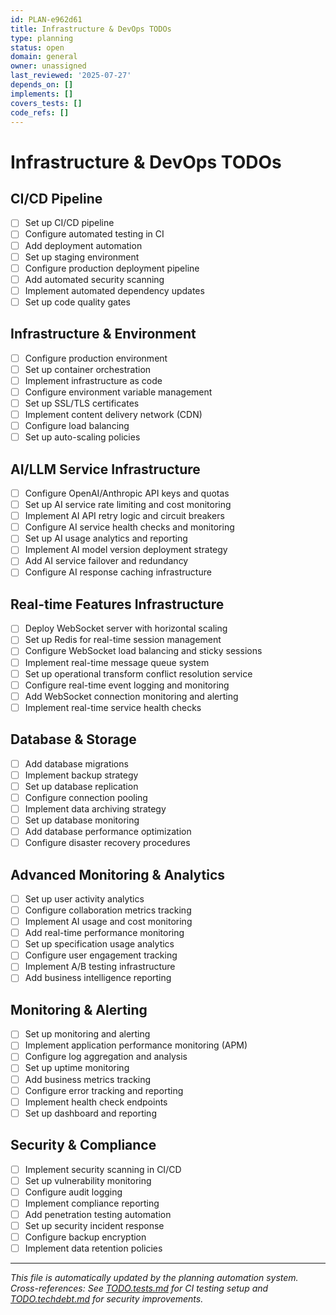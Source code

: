 ```yaml
---
id: PLAN-e962d61
title: Infrastructure & DevOps TODOs
type: planning
status: open
domain: general
owner: unassigned
last_reviewed: '2025-07-27'
depends_on: []
implements: []
covers_tests: []
code_refs: []
---
```

# Infrastructure & DevOps TODOs

## CI/CD Pipeline

- [ ] Set up CI/CD pipeline
- [ ] Configure automated testing in CI
- [ ] Add deployment automation
- [ ] Set up staging environment
- [ ] Configure production deployment pipeline
- [ ] Add automated security scanning
- [ ] Implement automated dependency updates
- [ ] Set up code quality gates

## Infrastructure & Environment

- [ ] Configure production environment
- [ ] Set up container orchestration
- [ ] Implement infrastructure as code
- [ ] Configure environment variable management
- [ ] Set up SSL/TLS certificates
- [ ] Implement content delivery network (CDN)
- [ ] Configure load balancing
- [ ] Set up auto-scaling policies

## AI/LLM Service Infrastructure

- [ ] Configure OpenAI/Anthropic API keys and quotas
- [ ] Set up AI service rate limiting and cost monitoring
- [ ] Implement AI API retry logic and circuit breakers
- [ ] Configure AI service health checks and monitoring
- [ ] Set up AI usage analytics and reporting
- [ ] Implement AI model version deployment strategy
- [ ] Add AI service failover and redundancy
- [ ] Configure AI response caching infrastructure

## Real-time Features Infrastructure

- [ ] Deploy WebSocket server with horizontal scaling
- [ ] Set up Redis for real-time session management
- [ ] Configure WebSocket load balancing and sticky sessions
- [ ] Implement real-time message queue system
- [ ] Set up operational transform conflict resolution service
- [ ] Configure real-time event logging and monitoring
- [ ] Add WebSocket connection monitoring and alerting
- [ ] Implement real-time service health checks

## Database & Storage

- [ ] Add database migrations
- [ ] Implement backup strategy
- [ ] Set up database replication
- [ ] Configure connection pooling
- [ ] Implement data archiving strategy
- [ ] Set up database monitoring
- [ ] Add database performance optimization
- [ ] Configure disaster recovery procedures

## Advanced Monitoring & Analytics

- [ ] Set up user activity analytics
- [ ] Configure collaboration metrics tracking
- [ ] Implement AI usage and cost monitoring
- [ ] Add real-time performance monitoring
- [ ] Set up specification usage analytics
- [ ] Configure user engagement tracking
- [ ] Implement A/B testing infrastructure
- [ ] Add business intelligence reporting

## Monitoring & Alerting

- [ ] Set up monitoring and alerting
- [ ] Implement application performance monitoring (APM)
- [ ] Configure log aggregation and analysis
- [ ] Set up uptime monitoring
- [ ] Add business metrics tracking
- [ ] Configure error tracking and reporting
- [ ] Implement health check endpoints
- [ ] Set up dashboard and reporting

## Security & Compliance

- [ ] Implement security scanning in CI/CD
- [ ] Set up vulnerability monitoring
- [ ] Configure audit logging
- [ ] Implement compliance reporting
- [ ] Add penetration testing automation
- [ ] Set up security incident response
- [ ] Configure backup encryption
- [ ] Implement data retention policies

---
*This file is automatically updated by the planning automation system.*
*Cross-references: See [TODO.tests.md](TODO.tests.md) for CI testing setup and [TODO.techdebt.md](TODO.techdebt.md) for security improvements.*
